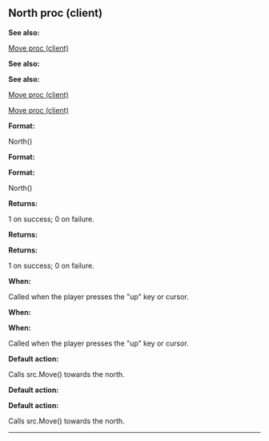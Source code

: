 

 North proc (client)
---------------------




**See also:** 


[Move proc (client)](#/client/proc/Move) 



**See also:** 

**See also:**

[Move proc (client)](#/client/proc/Move) 

[Move proc (client)](#/client/proc/Move)


**Format:** 


 North()
 


**Format:** 

**Format:**

 North()



**Returns:** 


 1 on success; 0 on failure.
 


**Returns:** 

**Returns:**

 1 on success; 0 on failure.



**When:** 


 Called when the player presses the "up" key or cursor.
 


**When:** 

**When:**

 Called when the player presses the "up" key or cursor.



**Default action:** 


 Calls src.Move() towards the north.
 


**Default action:** 

**Default action:**

 Calls src.Move() towards the north.



---


